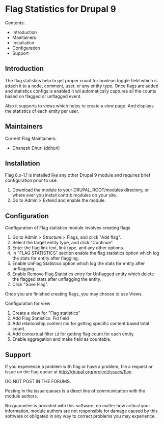Flag Statistics for Drupal 9
============================

Contents:
 * Introduction
 * Maintainers
 * Installation
 * Configuration
 * Support

Introduction
------------
The flag statistics help to get proper count for boolean toggle field which is
attach it to a node, comment, user, or any entity type. Once flags are added
and statistics configs is enabled it wil automatically captures all the counts
based on flagged or unflagged event.

Also it supports to views which helps to create a view page. And displays the
statistics of each entity per user.

Maintainers
-----------
Current Flag Maintainers:
 * Dhanesh Dhuri (ddhuri)

Installation
------------

Flag 8.x-1.1 is installed like any other Drupal 9 module and requires brief
configuration prior to use.

1. Download the module to your DRUPAL_ROOT/modules directory, or where ever you
install contrib modules on your site.
2. Go to Admin > Extend and enable the module.


Configuration
-------------

Configuration of Flag statistics module involves creating flags.

1. Go to Admin > Structure > Flags, and click "Add flag".
2. Select the target entity type, and click "Continue".
3. Enter the flag link text, link type, and any other options.
4. In "FLAG STATISTICS" section enable the flag statistics option which log the
stats for entity after flagging.
5. Enable UnFlag Statistics option which log the stats for entity after
unflagging.
6. Enable Remove Flag Statistics entry for Unflagged entity which delete the
flagged stats after unflagging the entity.
7. Click "Save Flag".

Once you are finished creating flags, you may choose to use Views.

Configuration for view
1. Create a view for "Flag statistics"
2. Add Flag Statistics: Fid field
3. Add relationship content nid for getting specific content based total count.
4. Add contextual filter `id` for getting flag count for each entity.
5. Enable aggregation and make field as countable.


Support
-------

If you experience a problem with flag or have a problem, file a request or
issue on the flag queue at http://drupal.org/project/issues/flag.

DO NOT POST IN THE FORUMS.

Posting in the issue queues is a direct line of communication with the module
authors.

No guarantee is provided with this software, no matter how critical your
information, module authors are not responsible for damage caused by this
software or obligated in any way to correct problems you may experience.
